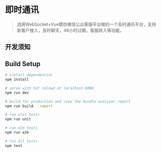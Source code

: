# 即时通讯
> 选用WebSocket+Vue模仿微信公众客服平台做的一个及时通讯平台，支持新客户接入，及时聊天，48小时过期，客服转入等功能，
## 开发须知


## Build Setup

``` bash
# install dependencies
npm install

# serve with hot reload at localhost:8080
npm run dev

# build for production and view the bundle analyzer report
npm run build --report

# run unit tests
npm run unit

# run e2e tests
npm run e2e

# run all tests
npm test
```
